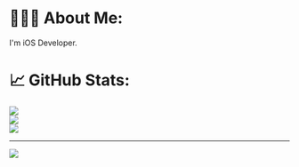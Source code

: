 # 👩🏻‍💻 About Me:
I'm iOS Developer. 

# 📈 GitHub Stats:
![](https://github-readme-stats.vercel.app/api?username=eduardapinheiro&theme=swift&hide_border=true&include_all_commits=true&count_private=false)<br/>
![](https://github-readme-streak-stats.herokuapp.com/?user=eduardapinheiro&theme=swift&hide_border=true)<br/>
![](https://github-readme-stats.vercel.app/api/top-langs/?username=eduardapinheiro&theme=swift&hide_border=true&include_all_commits=true&count_private=false&layout=compact)

---
[![](https://visitcount.itsvg.in/api?id=eduardapinheiro&icon=0&color=0)](https://visitcount.itsvg.in)
